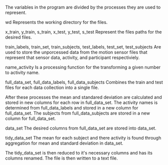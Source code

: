 The variables in the program are divided by the processes they are used to represent.

wd
Represents the working directory for the files.

x_train, y_train, s_train, x_test, y_test, s_test 
Represent the files paths for the desired files.

train_labels, train_set, train_subjects, test_labels, test_set, test_subjects 
Are used to store the unporcessed data from the motion sensor files that represent that sensor data, activity, and participant respectiviely.

name_activity
Is a processing function for the transforming a given number to activity name.

full_data_set, full_data_labels, full_data_subjects
Combines the train and test files for each data collection into a single file.

After these processes the mean and standared deviation are calculated and stored in new columns for each row in full_data_set.
The activity names is determined from full_data_labels and stored in a new column for full_data_set.
The subjects from full_data_subjects are stored in a new column for full_data_set.

data_set
The desired columns from full_data_set are stored into data_set.

tidy_data_set
The mean for each subject and there activity is found through aggregation for mean and standard deviation in data_set.

The tidy_data_set is then reduced to it's necessary columns and has its columns renamed.
The file is then written to a text file.
